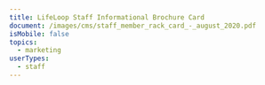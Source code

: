 ```yaml
---
title: LifeLoop Staff Informational Brochure Card
document: /images/cms/staff_member_rack_card_-_august_2020.pdf
isMobile: false
topics:
  - marketing
userTypes:
  - staff
---
```

